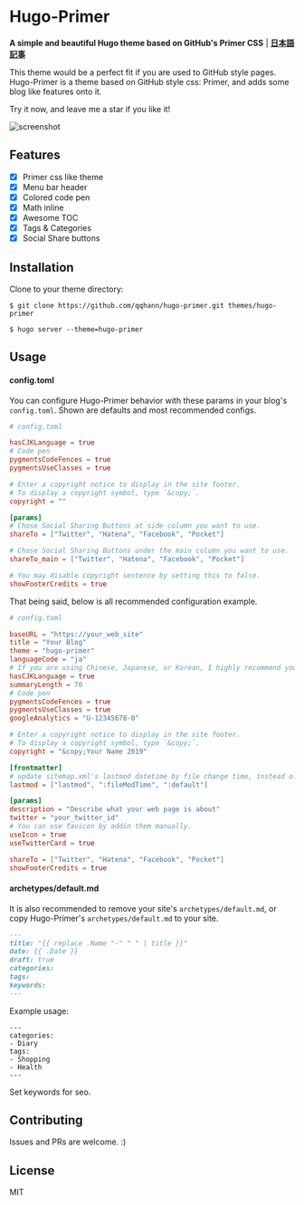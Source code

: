 # Hugo-Primer

**A simple and beautiful Hugo theme based on GitHub's Primer CSS** | **[日本語記事](https://qqhann.info/blog/theer-stroy/)**

This theme would be a perfect fit if you are used to GitHub style pages.  
Hugo-Primer is a theme based on GitHub style css: Primer, and adds some blog like features onto it.

Try it now, and leave me a star if you like it!

![screenshot](https://github.com/qqhann/hugo-primer/blob/master/images/screenshot.png)

## Features
- [x] Primer css like theme
- [x] Menu bar header
- [x] Colored code pen
- [x] Math inline
- [x] Awesome TOC
- [x] Tags & Categories
- [x] Social Share buttons

## Installation
Clone to your theme directory:
```terminal
$ git clone https://github.com/qqhann/hugo-primer.git themes/hugo-primer

$ hugo server --theme=hugo-primer
```

## Usage

#### config.toml
You can configure Hugo-Primer behavior with these params in your blog's `config.toml`. Shown are defaults and most recommended configs.
```config.toml
# config.toml

hasCJKLanguage = true
# Code pen
pygmentsCodeFences = true
pygmentsUseClasses = true

# Enter a copyright notice to display in the site footer.
# To display a copyright symbol, type `&copy;`.
copyright = ""

[params]
# Chose Social Sharing Buttons at side column you want to use.
shareTo = ["Twitter", "Hatena", "Facebook", "Pocket"]

# Chose Social Sharing Buttons under the main column you want to use.
shareTo_main = ["Twitter", "Hatena", "Facebook", "Pocket"]

# You may disable copyright sentence by setting this to false.
showFooterCredits = true
```

That being said, below is all recommended configuration example.
```config.toml
# config.toml

baseURL = "https://your_web_site"
title = "Your Blog"
theme = "hugo-primer"
languageCode = "ja"
# If you are using Chinese, Japanese, or Korean, I highly recommend you to set this true.
hasCJKLanguage = true
summaryLength = 70
# Code pen
pygmentsCodeFences = true
pygmentsUseClasses = true
googleAnalytics = "U-12345678-0"

# Enter a copyright notice to display in the site footer.
# To display a copyright symbol, type `&copy;`.
copyright = "&copy;Your Name 2019"

[frontmatter]
# update sitemap.xml's lastmod datetime by file change time, instead of git.
lastmod = ["lastmod", ":fileModTime", ":default"]

[params]
description = "Describe what your web page is about"
twitter = "your_twitter_id"
# You can use favicon by addin them manually.
useIcon = true
useTwitterCard = true

shareTo = ["Twitter", "Hatena", "Facebook", "Pocket"]
showFooterCredits = true
```

#### archetypes/default.md
It is also recommended to remove your site's `archetypes/default.md`, or copy Hugo-Primer's `archetypes/default.md` to your site.
```archetypes/default.md
---
title: "{{ replace .Name "-" " " | title }}"
date: {{ .Date }}
draft: true
categories:
tags:
keywords:
---
```

Example usage:
```
---
categories:
- Diary
tags:
- Shopping
- Health
---
```
Set keywords for seo.

## Contributing
Issues and PRs are welcome. :)

## License
MIT
